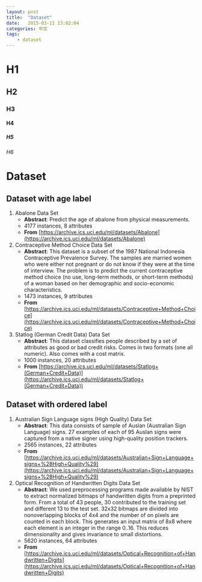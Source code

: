 ```yaml
---
layout: post
title:  "Dataset"
date:   2015-03-11 13:02:04
categories: 中文
tags: 
    - dataset
---
```

# H1

## H2

### H3

#### H4

##### H5

###### H6

# Dataset

## Dataset with age label
1. Abalone Data Set
    + **Abstract**: Predict the age of abalone from physical measurements.
    + 4177 instances, 8 attributes
    + **From** [https://archive.ics.uci.edu/ml/datasets/Abalone](https://archive.ics.uci.edu/ml/datasets/Abalone)
2. Contraceptive Method Choice Data Set
    + **Abstract**: This dataset is a subset of the 1987 National Indonesia Contraceptive Prevalence Survey. The samples are married women who were either not pregnant or do not know if they were at the time of interview. The problem is to predict the current contraceptive method choice (no use, long-term methods, or short-term methods) of a woman based on her demographic and socio-economic characteristics.
    + 1473 instances, 9 attributes
    + **From** [https://archive.ics.uci.edu/ml/datasets/Contraceptive+Method+Choice](https://archive.ics.uci.edu/ml/datasets/Contraceptive+Method+Choice)
3. Statlog (German Credit Data) Data Set 
    + **Abstract**: This dataset classifies people described by a set of attributes as good or bad credit risks. Comes in two formats (one all numeric). Also comes with a cost matrix.
    + 1000 instances, 20 attributes
    + **From** [https://archive.ics.uci.edu/ml/datasets/Statlog+(German+Credit+Data)](https://archive.ics.uci.edu/ml/datasets/Statlog+(German+Credit+Data))

## Dataset with ordered label
1. Australian Sign Language signs (High Quality) Data Set 
    + **Abstract**: This data consists of sample of Auslan (Australian Sign Language) signs. 27 examples of each of 95 Auslan signs were captured from a native signer using high-quality position trackers.
    + 2565 instances, 22 attributes
    + **From** [https://archive.ics.uci.edu/ml/datasets/Australian+Sign+Language+signs+%28High+Quality%29](https://archive.ics.uci.edu/ml/datasets/Australian+Sign+Language+signs+%28High+Quality%29)
2. Optical Recognition of Handwritten Digits Data Set 
    + **Abstract**: We used preprocessing programs made available by NIST to extract normalized bitmaps of handwritten digits from a preprinted form. From a total of 43 people, 30 contributed to the training set and different 13 to the test set. 32x32 bitmaps are divided into nonoverlapping blocks of 4x4 and the number of on pixels are counted in each block. This generates an input matrix of 8x8 where each element is an integer in the range 0..16. This reduces dimensionality and gives invariance to small distortions.
    + 5620 instances, 64 attributes
    + **From** [https://archive.ics.uci.edu/ml/datasets/Optical+Recognition+of+Handwritten+Digits](https://archive.ics.uci.edu/ml/datasets/Optical+Recognition+of+Handwritten+Digits)